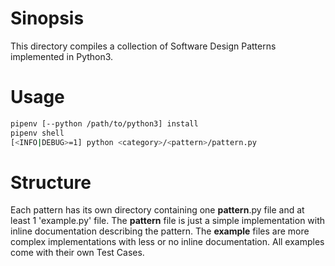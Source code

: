 # Sinopsis

This directory compiles a collection of Software Design Patterns implemented in Python3.

# Usage

```bash
pipenv [--python /path/to/python3] install
pipenv shell
[<INFO|DEBUG>=1] python <category>/<pattern>/pattern.py
```

# Structure

Each pattern has its own directory containing one **pattern**.py file and at least 1 'example.py' file.
The **pattern** file is just a simple implementation with inline documentation describing the pattern.
The **example** files are more complex implementations with less or no inline documentation.
All examples come with their own Test Cases.

